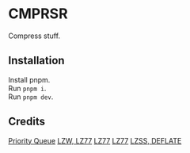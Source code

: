 # CMPRSR

Compress stuff.

## Installation

Install pnpm.  
Run `pnpm i`.  
Run `pnpm dev`.

## Credits

[Priority Queue](https://github.com/RonPenton/ts-priority-queue)
[LZW, LZ77](http://www.faqs.org/faqs/compression-faq/part2/)
[LZ77](https://www.ijesit.com/Volume%204/Issue%203/IJESIT201503_06.pdf)
[LZ77](https://docs.microsoft.com/en-us/openspecs/windows_protocols/ms-wusp/fb98aa28-5cd7-407f-8869-a6cef1ff1ccb)
[LZSS, DEFLATE](https://www.youtube.com/watch?v=oi2lMBBjQ8s)
